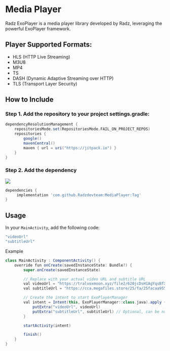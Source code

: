 # Media Player

Radz ExoPlayer is a media player library developed by Radz, leveraging the powerful ExoPlayer framework.

## Player Supported Formats:
- HLS (HTTP Live Streaming)
- M3U8
- MP4
- TS
- DASH (Dynamic Adaptive Streaming over HTTP)
- TLS (Transport Layer Security)

## How to Include
### Step 1. Add the repository to your project settings.gradle:
```groovy
dependencyResolutionManagement {
    repositoriesMode.set(RepositoriesMode.FAIL_ON_PROJECT_REPOS)
    repositories {
        google()
        mavenCentral()
        maven { url = uri("https://jitpack.io") }
    }
}
   ```

### Step 2. Add the dependency
[![](https://jitpack.io/v/Radzdevteam/MediaPlayer.svg)](https://jitpack.io/#Radzdevteam/MediaPlayer)
```groovy
dependencies {
     implementation 'com.github.Radzdevteam:MediaPlayer:Tag'
}

   ```

## Usage

In your `MainActivity`, add the following code:
```groovy
"videoUrl"
"subtitleUrl"

   ```

Example
```groovy
class MainActivity : ComponentActivity() {
    override fun onCreate(savedInstanceState: Bundle?) {
        super.onCreate(savedInstanceState)

        // Replace with your actual video URL and subtitle URL
        val videoUrl = "https://tralvoxmoon.xyz/file2/620jcDsH1AgYqsBfX9I++Q570Jo2OYVIp0zDZDaiW4SM5ptDF5BC7b2BQO~AfcP31CC4cong5TH6yaXnWdYeXG4+Evwb2WKD3R9~4Eb7C+x4BL8CUQ7mL1Z+a7TzeOa3QtCeqaX0aR4fQNV0RA1r~vkABGBq4a8Nf2BKaP8VruA=/cGxheWxpc3QubTN1OA==.m3u8"
        val subtitleUrl = "https://cca.megafiles.store/25/fa/25facaa955b601a0eaba00ac838db1b1/eng-2.vtt"

        // Create the intent to start ExoPlayerManager
        val intent = Intent(this, ExoPlayerManager::class.java).apply {
            putExtra("videoUrl", videoUrl)
            putExtra("subtitleUrl", subtitleUrl) // Optional, can be null if no subtitle
        }

        startActivity(intent)

        finish()
    }
}

   ```
